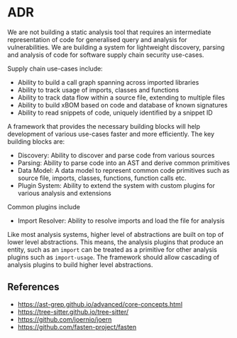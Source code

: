 # ADR

We are not building a static analysis tool that requires an intermediate
representation of code for generalised query and analysis for vulnerabilities.
We are building a system for lightweight discovery, parsing and analysis of
code for software supply chain security use-cases.

Supply chain use-cases include:

- Ability to build a call graph spanning across imported libraries
- Ability to track usage of imports, classes and functions
- Ability to track data flow within a source file, extending to multiple files
- Ability to build xBOM based on code and database of known signatures
- Ability to read snippets of code, uniquely identified by a snippet ID

A framework that provides the necessary building blocks will help development of
various use-cases faster and more efficiently. The key building blocks are:

- Discovery: Ability to discover and parse code from various sources
- Parsing: Ability to parse code into an AST and derive common primitives
- Data Model: A data model to represent common code primitives such as
    source file, imports, classes, functions, function calls etc.
- Plugin System: Ability to extend the system with custom plugins for various
    analysis and extensions

Common plugins include

- Import Resolver: Ability to resolve imports and load the file for analysis

Like most analysis systems, higher level of abstractions are built on top
of lower level abstractions. This means, the analysis plugins that produce
an entity, such as an `import` can be treated as a primitive for other analysis
plugins such as `import-usage`. The framework should allow cascading of analysis
plugins to build higher level abstractions.

## References

- https://ast-grep.github.io/advanced/core-concepts.html
- https://tree-sitter.github.io/tree-sitter/
- https://github.com/joernio/joern
- https://github.com/fasten-project/fasten
